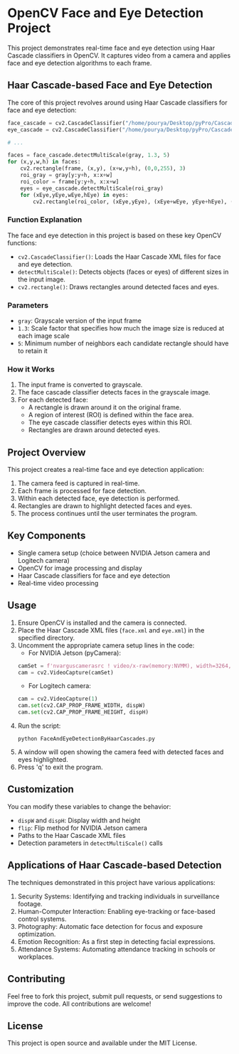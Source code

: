# OpenCV Face and Eye Detection Project

This project demonstrates real-time face and eye detection using Haar Cascade classifiers in OpenCV. It captures video from a camera and applies face and eye detection algorithms to each frame.

## Haar Cascade-based Face and Eye Detection

The core of this project revolves around using Haar Cascade classifiers for face and eye detection:

```python
face_cascade = cv2.CascadeClassifier("/home/pourya/Desktop/pyPro/Cascade/face.xml")
eye_cascade = cv2.CascadeClassifier("/home/pourya/Desktop/pyPro/Cascade/eye.xml")

# ...

faces = face_cascade.detectMultiScale(gray, 1.3, 5)
for (x,y,w,h) in faces:
    cv2.rectangle(frame, (x,y), (x+w,y+h), (0,0,255), 3)
    roi_gray = gray[y:y+h, x:x+w]
    roi_color = frame[y:y+h, x:x+w]
    eyes = eye_cascade.detectMultiScale(roi_gray)
    for (xEye,yEye,wEye,hEye) in eyes:
        cv2.rectangle(roi_color, (xEye,yEye), (xEye+wEye, yEye+hEye), (255,0,0), 2)
```

### Function Explanation

The face and eye detection in this project is based on these key OpenCV functions:

* `cv2.CascadeClassifier()`: Loads the Haar Cascade XML files for face and eye detection.
* `detectMultiScale()`: Detects objects (faces or eyes) of different sizes in the input image.
* `cv2.rectangle()`: Draws rectangles around detected faces and eyes.

### Parameters

* `gray`: Grayscale version of the input frame
* `1.3`: Scale factor that specifies how much the image size is reduced at each image scale
* `5`: Minimum number of neighbors each candidate rectangle should have to retain it

### How it Works

1. The input frame is converted to grayscale.
2. The face cascade classifier detects faces in the grayscale image.
3. For each detected face:
   - A rectangle is drawn around it on the original frame.
   - A region of interest (ROI) is defined within the face area.
   - The eye cascade classifier detects eyes within this ROI.
   - Rectangles are drawn around detected eyes.

## Project Overview

This project creates a real-time face and eye detection application:

1. The camera feed is captured in real-time.
2. Each frame is processed for face detection.
3. Within each detected face, eye detection is performed.
4. Rectangles are drawn to highlight detected faces and eyes.
5. The process continues until the user terminates the program.

## Key Components

* Single camera setup (choice between NVIDIA Jetson camera and Logitech camera)
* OpenCV for image processing and display
* Haar Cascade classifiers for face and eye detection
* Real-time video processing

## Usage

1. Ensure OpenCV is installed and the camera is connected.
2. Place the Haar Cascade XML files (`face.xml` and `eye.xml`) in the specified directory.
3. Uncomment the appropriate camera setup lines in the code:
   * For NVIDIA Jetson (pyCamera):
   ```python
   camSet = f'nvarguscamerasrc ! video/x-raw(memory:NVMM), width=3264, height=2464, format=NV12, framerate=21/1 ! nvvidconv flip-method={flip} ! video/x-raw, width={dispW}, height={dispH}, format=BGRx ! videoconvert ! video/x-raw, format=BGR ! appsink'
   cam = cv2.VideoCapture(camSet)
   ```
   * For Logitech camera:
   ```python
   cam = cv2.VideoCapture(1)
   cam.set(cv2.CAP_PROP_FRAME_WIDTH, dispW)
   cam.set(cv2.CAP_PROP_FRAME_HEIGHT, dispH)
   ```
4. Run the script:
   ```
   python FaceAndEyeDetectionByHaarCascades.py
   ```
5. A window will open showing the camera feed with detected faces and eyes highlighted.
6. Press 'q' to exit the program.

## Customization

You can modify these variables to change the behavior:
* `dispW` and `dispH`: Display width and height
* `flip`: Flip method for NVIDIA Jetson camera
* Paths to the Haar Cascade XML files
* Detection parameters in `detectMultiScale()` calls

## Applications of Haar Cascade-based Detection

The techniques demonstrated in this project have various applications:

1. Security Systems: Identifying and tracking individuals in surveillance footage.
2. Human-Computer Interaction: Enabling eye-tracking or face-based control systems.
3. Photography: Automatic face detection for focus and exposure optimization.
4. Emotion Recognition: As a first step in detecting facial expressions.
5. Attendance Systems: Automating attendance tracking in schools or workplaces.



## Contributing

Feel free to fork this project, submit pull requests, or send suggestions to improve the code. All contributions are welcome!

## License

This project is open source and available under the MIT License.
